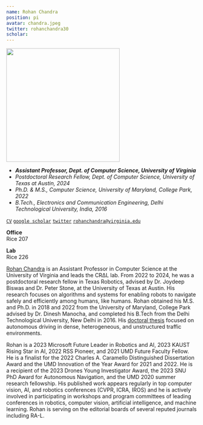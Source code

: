 ```yaml
---
name: Rohan Chandra
position: pi
avatar: chandra.jpeg
twitter: rohanchandra30
scholar: 
---
```


<img width="300" src="{{site.baseurl}}/images/people/{{page.avatar}}" data-action="zoom">

- _**Assistant Professor, Dept. of Computer Science, University of Virginia**_<br>
- _Postdoctoral Research Fellow, Dept. of Computer Science, University of Texas at Austin, 2024_<br>
- _Ph.D. & M.S., Computer Science, University of Maryland, College Park, 2022_<br>
- _B.Tech., Electronics and Communication Engineering, Delhi Technological University, India, 2016_<br>


<i class="fa fa-file-pdf-o"></i> [`CV`](/documents/CV_Chandra.pdf)
<i class="fa fa-graduation-cap"></i> [`google scholar`](https://scholar.google.com/citations?user=uOIgTt8AAAAJ&hl=)
<i class="fa fa-twitter"></i> [`twitter`](https://x.com/rohanchandra30)
<i class="fa fa-envelope-o"></i> [`rohanchandra@virginia.edu`](mailto:rohanchandra@virginia.edu)

**Office**<br>
Rice 207

**Lab**<br>
Rice 226

[Rohan Chandra](https://engineering.virginia.edu/faculty/rohan-chandra) is an Assistant Professor in Computer Science at the University of Virginia and leads the CRΔL lab. From 2022 to 2024, he was a postdoctoral research fellow in Texas Robotics, advised by Dr. Joydeep Biswas and Dr. Peter Stone, at the University of Texas at Austin. His research focuses on algorithms and systems for enabling robots to navigate safely and efficiently among humans, like humans. Rohan obtained his M.S. and Ph.D. in 2018 and 2022 from the University of Maryland, College Park advised by Dr. Dinesh Manocha, and completed his B.Tech from the Delhi Technological University, New Delhi in 2016. His [doctoral thesis](https://drum.lib.umd.edu/handle/1903/29007) focused on autonomous driving in dense, heterogeneous, and unstructured traffic environments.

Rohan is a 2023 Microsoft Future Leader in Robotics and AI, 2023 KAUST Rising Star in AI, 2022 RSS Pioneer, and 2021 UMD Future Faculty Fellow. He is a finalist for the 2022 Charles A. Caramello Distinguished Dissertation Award and the UMD Innovation of the Year Award for 2021 and 2022. He is a recipient of the 2023 Drones Young Investigator Award, the 2023 SNU PhD Award for Autonomous Navigation, and the UMD 2020 summer research fellowship. His published work appears regularly in top computer vision, AI, and robotics conferences (CVPR, ICRA, IROS) and he is actively involved in participating in workshops and program committees of leading conferences in robotics, computer vision, artificial intelligence, and machine learning. Rohan is serving on the editorial boards of several reputed journals including RA-L.
